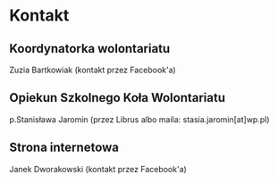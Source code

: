 # Kontakt

## Koordynatorka wolontariatu

Zuzia Bartkowiak (kontakt przez Facebook'a)

## Opiekun Szkolnego Koła Wolontariatu

p.Stanisława Jaromin (przez Librus albo maila: stasia.jaromin[at]wp.pl)

## Strona internetowa

Janek Dworakowski (kontakt przez Facebook'a)
